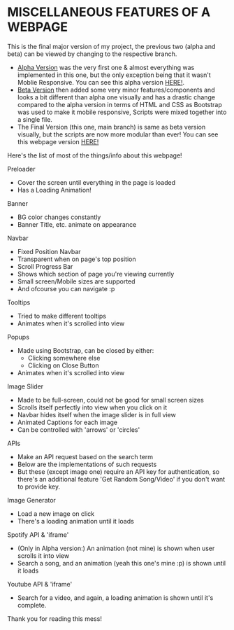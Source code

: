# MISCELLANEOUS FEATURES OF A WEBPAGE

This is the final major version of my project, the previous two (alpha and beta) can be viewed by changing to the respective branch.

  - [Alpha Version](https://github.com/Jaivrat12/misc-features-webpage/tree/alpha-version) was the very first one & almost everything was implemented in this one, but the only exception being that it wasn't Moblie Responsive. You can see this alpha version [HERE!](https://jaivrat12.github.io/misc-features-alpha/).
  - [Beta Version](https://github.com/Jaivrat12/misc-features-webpage/tree/beta-version) then added some very minor features/components and looks a bit different than alpha one visually and has a drastic change compared to the alpha version in terms of HTML and CSS as Bootstrap was used to make it mobile responsive, Scripts were mixed together into a single file.
  - The Final Version (this one, main branch) is same as beta version visually, but the scripts are now more modular than ever! You can see this webpage version [HERE!](https://jaivrat12.github.io/misc-features-webpage/)


Here's the list of most of the things/info about this webpage!

Preloader
  - Cover the screen until everything in the page is loaded
  - Has a Loading Animation!

Banner
  - BG color changes constantly
  - Banner Title, etc. animate on appearance

Navbar
  - Fixed Position Navbar
  - Transparent when on page's top position
  - Scroll Progress Bar
  - Shows which section of page you're viewing currently
  - Small screen/Mobile sizes are supported
  - And ofcourse you can navigate :p

Tooltips
  - Tried to make different tooltips
  - Animates when it's scrolled into view

Popups
  - Made using Bootstrap, can be closed by either:
    - Clicking somewhere else
    - Clicking on Close Button
  - Animates when it's scrolled into view

Image Slider
  - Made to be full-screen, could not be good for small screen sizes
  - Scrolls itself perfectly into view when you click on it
  - Navbar hides itself when the image slider is in full view
  - Animated Captions for each image
  - Can be controlled with 'arrows' or 'circles'

APIs
  - Make an API request based on the search term
  - Below are the implementations of such requests
  - But these (except image one) require an API key for authentication, so there's an additional feature 'Get Random Song/Video' if you don't want to provide key.

Image Generator
  - Load a new image on click
  - There's a loading animation until it loads

Spotify API & 'iframe'
  - (Only in Alpha version:) An animation (not mine) is shown when user scrolls it into view
  - Search a song, and an animation (yeah this one's mine :p) is shown until it loads

Youtube API & 'iframe'
  - Search for a video, and again, a loading animation is shown until it's complete.

Thank you for reading this mess!
